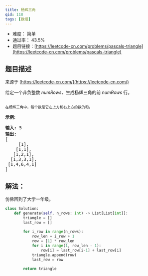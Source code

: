 ```yaml
---
title: 杨辉三角
qid: 118
tags: [数组]
---
```



- 难度： 简单
- 通过率： 43.5%
- 题目链接：[https://leetcode-cn.com/problems/pascals-triangle](https://leetcode-cn.com/problems/pascals-triangle)


## 题目描述

来源于 [https://leetcode-cn.com/](https://leetcode-cn.com/)

<p>给定一个非负整数&nbsp;<em>numRows，</em>生成杨辉三角的前&nbsp;<em>numRows&nbsp;</em>行。</p>

<p><img alt="" src="https://upload.wikimedia.org/wikipedia/commons/0/0d/PascalTriangleAnimated2.gif"></p>

<p><small>在杨辉三角中，每个数是它左上方和右上方的数的和。</small></p>

<p><strong>示例:</strong></p>

<pre><strong>输入:</strong> 5
<strong>输出:</strong>
[
     [1],
    [1,1],
   [1,2,1],
  [1,3,3,1],
 [1,4,6,4,1]
]</pre>


## 解法：

仿佛回到了大学一年级。

```python
class Solution:
    def generate(self, n_rows: int) -> List[List[int]]:
        triangle = []
        last_row = []
        
        for i_row in range(n_rows):
            row_len = i_row + 1
            row = [1] * row_len
            for i in range(1, row_len - 1):
                row[i] = last_row[i-1] + last_row[i]
            triangle.append(row)
            last_row = row

        return triangle
```